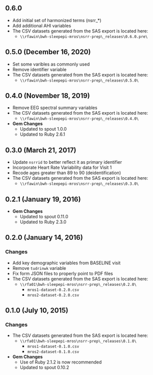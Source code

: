 ## 0.6.0

- Add initial set of harmonized terms (nsrr_*)
- Add additional AHI variables
- The CSV datasets generated from the SAS export is located here:
  - `\\rfawin\bwh-sleepepi-mros\nsrr-prep\_releases\0.6.0.pre\`

## 0.5.0 (December 16, 2020)

- Set some varibles as commonly used
- Remove identifier variable
- The CSV datasets generated from the SAS export is located here:
  - `\\rfawin\bwh-sleepepi-mros\nsrr-prep\_releases\0.5.0\`

## 0.4.0 (November 18, 2019)

- Remove EEG spectral summary variables
- The CSV datasets generated from the SAS export is located here:
  - `\\rfawin\bwh-sleepepi-mros\nsrr-prep\_releases\0.4.0\`
- **Gem Changes**
  - Updated to spout 1.0.0
  - Updated to Ruby 2.6.1

## 0.3.0 (March 21, 2017)

- Update `nsrrid` to better reflect it as primary identifier
- Incorporate Heart Rate Variability data for Visit 1
- Recode ages greater than 89 to 90 (deidentification)
- The CSV datasets generated from the SAS export is located here:
  - `\\rfawin\bwh-sleepepi-mros\nsrr-prep\_releases\0.3.0\`

## 0.2.1 (January 19, 2016)

- **Gem Changes**
  - Updated to spout 0.11.0
  - Updated to Ruby 2.3.0

## 0.2.0 (January 14, 2016)

### Changes
- Add key demographic variables from BASELINE visit
- Remove `tudrinwk` variable
- Fix form JSON files to properly point to PDF files
- The CSV datasets generated from the SAS export is located here:
  - `\\rfa01\bwh-sleepepi-mros\nsrr-prep\_releases\0.2.0\`
    - `mros1-dataset-0.2.0.csv`
    - `mros2-dataset-0.2.0.csv`

## 0.1.0 (July 10, 2015)

### Changes
- The CSV datasets generated from the SAS export is located here:
  - `\\rfa01\bwh-sleepepi-mros\nsrr-prep\_releases\0.1.0\`
    - `mros1-dataset-0.1.0.csv`
    - `mros2-dataset-0.1.0.csv`
- **Gem Changes**
  - Use of Ruby 2.1.2 is now recommended
  - Updated to spout 0.10.2
